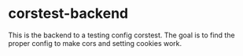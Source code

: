 # corstest-backend

This is the backend to a testing config corstest.
The goal is to find the proper config to make cors and setting cookies work.